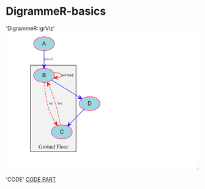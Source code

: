 # DigrammeR-basics
'DigrammeR::grViz'
![image](https://github.com/dkfzphd/DigrammeR-basics/blob/main/Rplot.png)

'CODE'
[CODE PART](https://github.com/dkfzphd/DigrammeR-basics/blob/main/DiagrammeR.Rmd)
